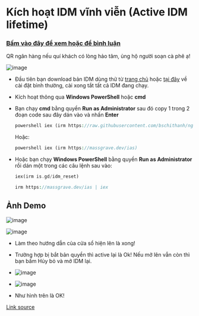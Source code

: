 # Kích hoạt IDM vĩnh viễn (Active IDM lifetime)
### [Bấm vào đây để xem hoặc để bình luận](https://bsngchithanh.blogspot.com/2025/03/kich-hoat-idm-vinh-vien-active-idm.html)

QR ngân hàng nếu quí khách có lòng hảo tâm, ủng hộ người soạn cà phê ạ!

![image](https://github.com/user-attachments/assets/5eb77be1-b312-4d0c-a5c0-ebc451629ac2)

- Đầu tiên bạn download bản IDM dùng thử từ [trang chủ](https://www.internetdownloadmanager.com) hoặc [tại đây](https://raw.githubusercontent.com/bschithanh/nguon/main/idman642build27.exe) về cài đặt bình thường, cài xong tắt tất cả IDM đang chạy.
- Kích hoạt thông qua **Windows PowerShell** hoặc **cmd**
- Bạn chạy **cmd** bằng quyền **Run as Administrator** sau đó copy 1 trong 2 đoạn code sau đây dán vào và nhấn **Enter**
  
  ```php
  powershell iex (irm https://raw.githubusercontent.com/bschithanh/nguon/main/idm.ps1)
  ```

  Hoặc:

  ```php
  powershell iex (irm https://massgrave.dev/ias)
  ```

- Hoặc bạn chạy **Windows PowerShell** bằng quyền **Run as Administrator** rồi dán một trong các câu lệnh sau vào:

  ```php
  iex(irm is.gd/idm_reset)
  ```

  ```php
  irm https://massgrave.dev/ias | iex
  ```

## Ảnh Demo

  ![image](https://github.com/user-attachments/assets/f1210d0a-4b8c-4bb2-a37a-80241ba65ed0)

  ![image](https://github.com/user-attachments/assets/36fc5e4e-3e1a-483b-a5ad-5cf58357cef8)

- Làm theo hướng dẫn của cửa sổ hiện lên là xong!
- Trường hợp bị bắt bản quyền thì active lại là Ok! Nếu mở lên vẫn còn thì bạn bấm Hủy bỏ và mở IDM lại.

- ![image](https://github.com/user-attachments/assets/488792df-22de-485c-a964-660c45df3867)
- ![image](https://github.com/user-attachments/assets/f74dfc13-1df3-4e2e-ad3f-54dd546938cb)
- Như hình trên là OK!

[Link source](https://docs.google.com/spreadsheets/d/e/2PACX-1vTId_2VGY1MeQdeH6OU6Oja27zMe91mHmYUl6aVWsyKlcFBuLwvr2M-9uaBRWDUqxPAi5xE-pqief4d/pubhtml#)
